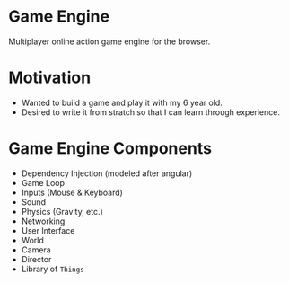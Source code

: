 # Game Engine

Multiplayer online action game engine for the browser.

# Motivation

- Wanted to build a game and play it with my 6 year old.
- Desired to write it from stratch so that I can learn through experience.

# Game Engine Components

- Dependency Injection (modeled after angular)
- Game Loop
- Inputs (Mouse & Keyboard)
- Sound
- Physics (Gravity, etc.)
- Networking
- User Interface
- World
- Camera
- Director
- Library of `Things`
